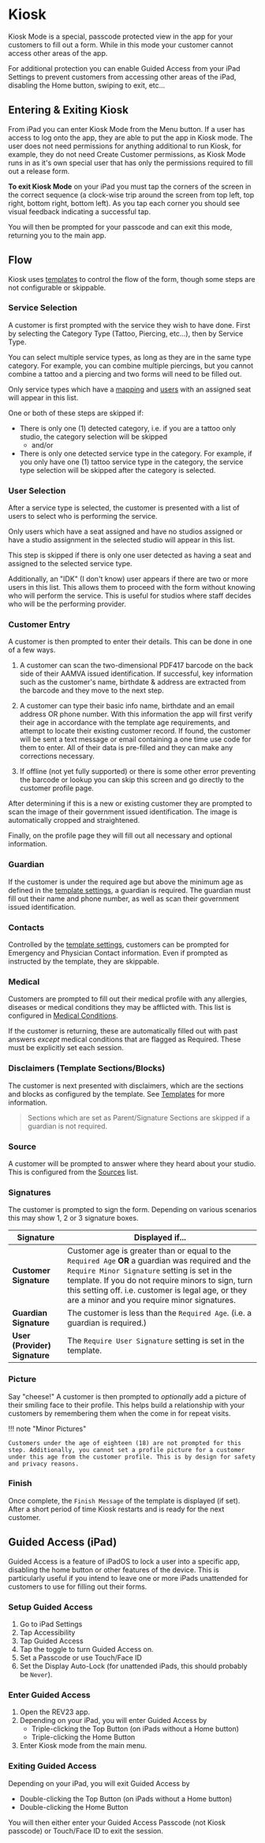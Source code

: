 # Kiosk

Kiosk Mode is a special, passcode protected view in the app for your customers to fill out a form. While in this mode your customer cannot access other areas of the app.

For additional protection you can enable Guided Access from your iPad Settings to prevent customers from accessing other areas of the iPad, disabling the Home button, swiping to exit, etc...

## Entering & Exiting Kiosk

From iPad you can enter Kiosk Mode from the Menu button. If a user has access to log onto the app, they are able to put the app in Kiosk mode. The user does not need permissions for anything additional to run Kiosk, for example, they do not need Create Customer permissions, as Kiosk Mode runs in as it's own special user that has only the permissions required to fill out a release form.

**To exit Kiosk Mode** on your iPad you must tap the corners of the screen in the correct sequence (a clock-wise trip around the screen from top left, top right, bottom right, bottom left). As you tap each corner you should see visual feedback indicating a successful tap.

You will then be prompted for your passcode and can exit this mode, returning you to the main app.

## Flow

Kiosk uses [templates](./templates.md) to control the flow of the form, though some steps are not configurable or skippable.

### Service Selection

A customer is first prompted with the service they wish to have done. First by selecting the Category Type (Tattoo, Piercing, etc...), then by Service Type.

You can select multiple service types, as long as they are in the same type category. For example, you can combine multiple piercings, but you cannot combine a tattoo and a piercing and two forms will need to be filled out.

Only service types which have a [mapping](../settings/templates/mappings.md) and [users](users.md#service-types) with an assigned seat will appear in this list.

One or both of these steps are skipped if:

- There is only one (1) detected category, i.e. if you are a tattoo only studio, the category selection will be skipped 
    - and/or
- There is only one detected service type in the category. For example, if you only have one (1) tattoo service type in the category, the service type selection will be skipped after the category is selected.

### User Selection

After a service type is selected, the customer is presented with a list of users to select who is performing the service.

Only users which have a seat assigned and have no studios assigned or have a studio assignment in the selected studio will appear in this list.

This step is skipped if there is only one user detected as having a seat and assigned to the selected service type.

Additionally, an "IDK" (I don't know) user appears if there are two or more users in this list. This allows them to proceed with the form without knowing who will perform the service. This is useful for studios where staff decides who will be the performing provider.

### Customer Entry

A customer is then prompted to enter their details. This can be done in one of a few ways.

1. A customer can scan the two-dimensional PDF417 barcode on the back side of their AAMVA issued identification. If successful, key information such as the customer's name, birthdate & address are extracted from the barcode and they move to the next step.

2. A customer can type their basic info name, birthdate and an email address OR phone number. With this information the app will first verify their age in accordance with the template age requirements, and attempt to locate their existing customer record. If found, the customer will be sent a text message or email containing a one time use code for them to enter. All of their data is pre-filled and they can make any corrections necessary.

3. If offline (not yet fully supported) or there is some other error preventing the barcode or lookup you can skip this screen and go directly to the customer profile page.

After determining if this is a new or existing customer they are prompted to scan the image of their government issued identification. The image is automatically cropped and straightened.

Finally, on the profile page they will fill out all necessary and optional information.

### Guardian

If the customer is under the required age but above the minimum age as defined in the [template settings](./templates.md), a guardian is required. The guardian must fill out their name and phone number, as well as scan their government issued identification.

### Contacts

Controlled by the [template settings](./templates.md), customers can be prompted for Emergency and Physician Contact information. Even if prompted as instructed by the template, they are skippable.

### Medical

Customers are prompted to fill out their medical profile with any allergies, diseases or medical conditions they may be afflicted with. This list is configured in [Medical Conditions](../settings/medical-conditions.md).

If the customer is returning, these are automatically filled out with past answers _except_ medical conditions that are flagged as Required. These must be explicitly set each session.

### Disclaimers (Template Sections/Blocks)

The customer is next presented with disclaimers, which are the sections and blocks as configured by the template. See [Templates](./templates.md) for more information.

> Sections which are set as Parent/Signature Sections are skipped if a guardian is not required.

### Source

A customer will be prompted to answer where they heard about your studio. This is configured from the [Sources](../settings/sources.md) list.

### Signatures

The customer is prompted to sign the form. Depending on various scenarios this may show 1, 2 or 3 signature boxes.

|Signature|Displayed if...|
|-|-|
|**Customer Signature**|Customer age is greater than or equal to the ```Required Age``` **OR** a guardian was required and the ```Require Minor Signature``` setting is set in the template. If you do not require minors to sign, turn this setting off. i.e. customer is legal age, or they are a minor and you require minor signatures.
|**Guardian Signature**|The customer is less than the ```Required Age```. (i.e. a guardian is required.)|
|**User (Provider) Signature**|The ```Require User Signature``` setting is set in the template.|

### Picture

Say "cheese!" A customer is then prompted to _optionally_ add a picture of their smiling face to their profile. This helps build a relationship with your customers by remembering them when the come in for repeat visits.

!!! note "Minor Pictures"

    Customers under the age of eighteen (18) are not prompted for this step. Additionally, you cannot set a profile picture for a customer under this age from the customer profile. This is by design for safety and privacy reasons.

### Finish

Once complete, the ```Finish Message``` of the template is displayed (if set). After a short period of time Kiosk restarts and is ready for the next customer.

<a href="#guided-access-ipad"></a>
## Guided Access (iPad)

Guided Access is a feature of iPadOS to lock a user into a specific app, disabling the home button or other features of the device. This is particularly useful if you intend to leave one or more iPads unattended for customers to use for filling out their forms.

### Setup Guided Access
1. Go to iPad Settings
2. Tap Accessibility
3. Tap Guided Access
4. Tap the toggle to turn Guided Access on.
5. Set a Passcode or use Touch/Face ID
6. Set the Display Auto-Lock (for unattended iPads, this should probably be `Never`).

### Enter Guided Access
1. Open the REV23 app.
2. Depending on your iPad, you will enter Guided Access by
    - Triple-clicking the Top Button (on iPads without a Home button)
    - Triple-clicking the Home Button 
3. Enter Kiosk mode from the main menu.

### Exiting Guided Access

Depending on your iPad, you will exit Guided Access by
- Double-clicking the Top Button (on iPads without a Home button)
- Double-clicking the Home Button

You will then either enter your Guided Access Passcode (not Kiosk passcode) or Touch/Face ID to exit the session.